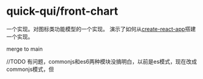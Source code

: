 # quick-qui/front-chart

一个实现。对图标类功能模型的一个实现。
演示了如何从[create-react-app](https://create-react-app.dev)搭建一个实现。

merge to main

//TODO 有问题，commonjs和es6两种模块没搞明白，以前是es模式，现在改成commonjs模式，但